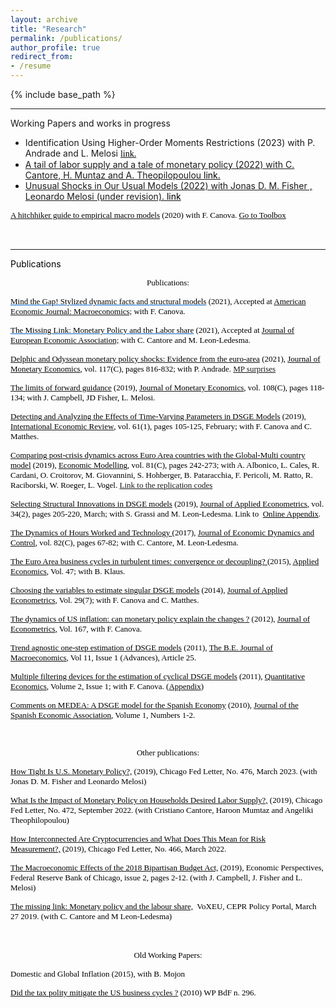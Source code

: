 ```yaml
---
layout: archive
title: "Research"
permalink: /publications/
author_profile: true
redirect_from: 
- /resume
---
```


{% include base_path %}

****
Working Papers and works in progress
* Identification Using Higher-Order Moments Restrictions (2023) with P. Andrade and L. Melosi <span style="FONT-FAMILY: verdana"><a href="https://www.chicagofed.org/publications/working-papers/2023/2023-28"><font color="black">link.
* A tail of labor supply and a tale of monetary policy (2022) with C. Cantore, H. Muntaz and A. Theopilopoulou <a href="https://www.chicagofed.org/publications/working-papers/2022/2022-30"><font color="black">link.
* Unusual Shocks in Our Usual Models (2022) with  Jonas D. M. Fisher , Leonardo Melosi (under revision).  <a href="https://www.chicagofed.org/publications/working-papers/2022/2022-30"><font color="black">link

<p><font size="2" face="Andale Mono"><span style="FONT-FAMILY: verdana"><a href="https://github.com/naffe15/BVAR_/blob/master/HitchhikerGuide_.pdf"><font color="black">A hitchhiker guide to empirical macro models</font></a></span><font color="black"><font color="black"><font size="2" face="Andale Mono"><span style="FONT-FAMILY: verdana"> (2020) with F. Canova. <a style="FONT-FAMILY: verdana" href="https://github.com/naffe15/BVAR_" name="" target="_blank"><font color="black">Go to Toolbox</font></a><span style="FONT-FAMILY: verdana"></span></span></font></font></font></font></p><font size="2" face="Andale Mono"><font color="black">
<p><font size="2" face="Andale Mono"><span style="FONT-FAMILY: verdana"><font color="black"></font></span><font color="black"></font></font></p><font size="2" face="Andale Mono"><font color="black">


<p class="MsoNormal" style="mso-margin-top-alt:auto;mso-margin-bottom-alt:auto;
line-height:normal"><span style="font-size: 12pt;"><font face="verdana">&nbsp;</font></span></p></font></font></font></font>

****
Publications
<p class="MsoNormal" style="mso-margin-top-alt:auto;mso-margin-bottom-alt:
auto;text-align:center;line-height:normal" align="center"><font face="verdana"><span style="" lang="EN-US"><font size="2">Publications:</font></span><span style="" lang="EN-US"></span></font></p>

<p class="MsoNormal" style="mso-margin-top-alt:auto;mso-margin-bottom-alt:auto;
line-height:normal"><font face="verdana"><span style="" lang="EN-US"><span style="text-align: left; color: rgb(0, 0, 0); text-transform: none; text-indent: 0px; letter-spacing: normal; font-variant: normal; word-spacing: 0px; display: inline; white-space: normal; orphans: 2; float: none; -webkit-text-stroke-width: 0px; background-color: transparent;"><font size="2"><a style="background-color: transparent; color: rgb(0, 102, 204); font-style: normal; font-variant: normal; font-weight: 400; letter-spacing: normal; orphans: 2; text-align: left; text-decoration: underline; text-indent: 0px; text-transform: none; -webkit-text-stroke-width: 0px; white-space: normal; word-spacing: 0px;" href="https://ideas.repec.org/p/cpr/ceprdp/13948.html"> <span style="color: rgb(0, 0, 0);">Mind the Gap! Stylized dynamic facts and structural models</span></a><span style="background-color: transparent; color: rgb(0, 0, 0); display: inline; float: none; font-style: normal; font-variant: normal; font-weight: 400; letter-spacing: normal; orphans: 2; text-align: left; text-decoration: none; text-indent: 0px; text-transform: none; -webkit-text-stroke-width: 0px; white-space: normal; word-spacing: 0px;"> (2021),  Accepted at <a href="https://www.aeaweb.org/journals/mac"><span style="color:black;mso-ansi-language:EN-US" lang="EN-US">American Economic Journal: Macroeconomics;</span></a></span> with F. Canova.</font></span></span></font><br></p><p class="MsoNormal" style="mso-margin-top-alt:auto;mso-margin-bottom-alt:auto;
line-height:normal"><font face="verdana"><span style="" lang="EN-US"><span style="text-align: left; color: rgb(0, 0, 0); text-transform: none; text-indent: 0px; letter-spacing: normal; font-variant: normal; word-spacing: 0px; display: inline; white-space: normal; orphans: 2; float: none; -webkit-text-stroke-width: 0px; background-color: transparent;"></span></span></font></p>

<p class="MsoNormal" style="mso-margin-top-alt:auto;mso-margin-bottom-alt:auto;
line-height:normal"><font face="verdana"><span style="" lang="EN-US"><span style="text-align: left; color: rgb(0, 0, 0); text-transform: none; text-indent: 0px; letter-spacing: normal; font-variant: normal; word-spacing: 0px; display: inline; white-space: normal; orphans: 2; float: none; -webkit-text-stroke-width: 0px; background-color: transparent;"><font size="2"><a style="background-color: transparent; color: rgb(0, 102, 204); font-style: normal; font-variant: normal; font-weight: 400; letter-spacing: normal; orphans: 2; text-align: left; text-decoration: underline; text-indent: 0px; text-transform: none; -webkit-text-stroke-width: 0px; white-space: normal; word-spacing: 0px;" href="https://ideas.repec.org/p/cpr/ceprdp/13551.html"> <span style="color: rgb(0, 0, 0);">The Missing Link: Monetary Policy and the Labor share</span></a><span style="background-color: transparent; color: rgb(0, 0, 0); display: inline; float: none; font-style: normal; font-variant: normal; font-weight: 400; letter-spacing: normal; orphans: 2; text-align: left; text-decoration: none; text-indent: 0px; text-transform: none; -webkit-text-stroke-width: 0px; white-space: normal; word-spacing: 0px;"> (2021),  Accepted at <a href="https://academic.oup.com/jeea"><span style="color:black;mso-ansi-language:EN-US" lang="EN-US">Journal of European Economic Association;</span></a></span> with C. Cantore and M. Leon-Ledesma.</font></span></span></font><br></p><p class="MsoNormal" style="mso-margin-top-alt:auto;mso-margin-bottom-alt:auto;
line-height:normal"><font face="verdana"><span style="" lang="EN-US"><span style="text-align: left; color: rgb(0, 0, 0); text-transform: none; text-indent: 0px; letter-spacing: normal; font-variant: normal; word-spacing: 0px; display: inline; white-space: normal; orphans: 2; float: none; -webkit-text-stroke-width: 0px; background-color: transparent;"></span></span></font></p>

<font face="verdana"><font size="2"><span style="" lang="EN-US"><span style="float: none; background-color: transparent; color: rgb(0, 0, 0); font-style: normal; font-variant: normal; font-weight: 400; letter-spacing: normal; orphans: 2; text-align: left; text-decoration: none; text-indent: 0px; text-transform: none; -webkit-text-stroke-width: 0px; white-space: normal; word-spacing: 0px; display: inline !important;"></span><a href="https://ideas.repec.org/p/sur/surrec/1216.html"><span style="color:windowtext"></span></a></span></font></font><font face="verdana"><font size="2"><span style="" lang="EN-US"><a href="https://www.sciencedirect.com/science/article/abs/pii/S0304393220300787"><span style="color:windowtext">Delphic and Odyssean monetary policy shocks: Evidence from the euro-area</span></a>&nbsp;(2021), <a href="https://www.journals.elsevier.com/journal-of-monetary-economics"><span style="color:black;mso-ansi-language:EN-US" lang="EN-US">Journal of Monetary Economics</span></a><span style="color:black;mso-ansi-language:EN-US" lang="EN-US">,</span></span> vol. 117(C), pages 816-832; with P. Andrade. <a style="{color:black} :link" href="https://www.filippoferroni.com/AF_MP_surprises_.xlsx">MP surprises</a></font><span style="" lang="EN-US"></span></font>

<p class="MsoNormal" style="mso-margin-top-alt:auto;mso-margin-bottom-alt:auto;
line-height:normal"><font face="Verdana"><font size="2"><span lang="EN-US"><a href="https://ideas.repec.org/p/cpr/ceprdp/13612.html"><span style="color:windowtext">The limits of forward guidance</span></a>&nbsp;(2019), </span><span style="color: black;"><a href="https://www.journals.elsevier.com/journal-of-monetary-economics"><span style="color:black;mso-ansi-language:EN-US" lang="EN-US">Journal of Monetary Economics</span></a></span>, vol. 108(C), pages 118-134; with J. Campbell, JD Fisher, L. Melosi. &nbsp;</font></font></p>

<p class="MsoNormal" style="mso-margin-top-alt:auto;mso-margin-bottom-alt:auto;
line-height:normal"><font face="Verdana"><font size="2"><span lang="EN-US"><a href="https://ideas.repec.org/a/wly/iecrev/v61y2020i1p105-125.html"><span style="color:windowtext">Detecting and Analyzing the Effects of Time-Varying Parameters in DSGE Models</span></a>&nbsp;(2019), </span><span style="color: black;"><a href="https://onlinelibrary.wiley.com/journal/14682354"><span style="color:black;mso-ansi-language:EN-US" lang="EN-US">International Economic Review</span></a></span>, vol. 61(1), pages 105-125, February; with F. Canova and C. Matthes.&nbsp;</font></font></p>

<p class="MsoNormal" style="mso-margin-top-alt:auto;mso-margin-bottom-alt:auto;
line-height:normal"><span lang="EN-US"><font face="Verdana"><font size="2"><span style="text-align: left; color: rgb(0, 0, 0); text-transform: none; text-indent: 0px; letter-spacing: normal; font-style: normal; font-variant: normal; font-weight: 400; text-decoration: none; word-spacing: 0px; white-space: normal; orphans: 2; -webkit-text-stroke-width: 0px; background-color: transparent;"><a href="https://www.sciencedirect.com/science/article/pii/S0264999318307958"><span style="color: rgb(0, 0, 0);" lang="EN-US">Comparing post-crisis dynamics across Euro Area countries with the Global-Multi country model</span></a></span><span style="text-align: left; color: rgb(0, 0, 0); text-transform: none; text-indent: 0px; letter-spacing: normal; font-style: normal; font-variant: normal; font-weight: 400; text-decoration: none; word-spacing: 0px; white-space: normal; orphans: 2; -webkit-text-stroke-width: 0px; background-color: transparent;" lang="EN-US"> (2019), </span><span style="text-align: left; color: rgb(0, 0, 0); text-transform: none; text-indent: 0px; letter-spacing: normal; font-style: normal; font-variant: normal; font-weight: 400; text-decoration: none; word-spacing: 0px; white-space: normal; orphans: 2; -webkit-text-stroke-width: 0px; background-color: transparent;"><a href="https://www.journals.elsevier.com/economic-modelling/"><span style="color: rgb(0, 0, 0);" lang="EN-US">Economic Modelling</span></a></span><span style="text-align: left; color: rgb(0, 0, 0); text-transform: none; text-indent: 0px; letter-spacing: normal; font-style: normal; font-variant: normal; font-weight: 400; text-decoration: none; word-spacing: 0px; white-space: normal; orphans: 2; -webkit-text-stroke-width: 0px; background-color: transparent;" lang="EN-US">,
 vol. 81(C), pages 242-273; with A. Albonico, L. Cales, R. Cardani, O. 
Croitorov, M. Giovannini, S. Hohberger, B. Pataracchia, F. Pericoli, M. Ratto, R. 
Raciborski, W. Roeger, L. Vogel. <a style="{color:black} :link" href="https://github.com/naffe15/GlobalMultiCountryModel">Link to the replication codes</a></span></font></font></span></p>

<p class="MsoNormal" style="mso-margin-top-alt:auto;mso-margin-bottom-alt:auto;line-height:normal"><font face="Verdana"><font size="2"><span lang="EN-US"><span style="text-align: left; color: rgb(0, 0, 0); text-transform: none; text-indent: 0px; letter-spacing: normal; font-style: normal; font-variant: normal; font-weight: 400; text-decoration: none; word-spacing: 0px; white-space: normal; orphans: 2; -webkit-text-stroke-width: 0px; background-color: transparent;" lang="EN-US"></span><a href="https://ideas.repec.org/a/wly/japmet/v34y2019i2p205-220.html"><span style="color:windowtext">Selecting Structural Innovations in DSGE models</span></a>&nbsp;(2019), </span><span style="color: black;"><a href="http://onlinelibrary.wiley.com/journal/10.1002/%28ISSN%291099-1255"><span style="color:black;mso-ansi-language:EN-US" lang="EN-US">Journal of Applied Econometrics</span></a></span>, vol. 34(2), pages 205-220, March; <span style="text-align: left; color: rgb(0, 0, 0); text-transform: none; text-indent: 0px; letter-spacing: normal; font-family: Verdana; font-style: normal; font-variant: normal; font-weight: 400; text-decoration: none; word-spacing: 0px; display: inline !important; white-space: normal; orphans: 2; float: none; -webkit-text-stroke-width: 0px; background-color: transparent;">with S. Grassi and M. Leon-Ledesma</span>. Link to&nbsp; <a style="color: black;" href="http://www.filippoferroni.com/OnlineAppendix.pdf">Online Appendix</a><span style="color: black;">.</span></font></font></p>

<p class="MsoNormal" style="mso-margin-top-alt:auto;mso-margin-bottom-alt:auto;line-height:normal"><font face="Verdana"><font size="2"><a href="https://ideas.repec.org/a/eee/dyncon/v82y2017icp67-82.html"><span style="color: windowtext;" lang="EN-US">The Dynamics
of Hours Worked and Technology </span></a><span lang="EN-US">(2017), </span><span style="color: black;"><a href="https://www.journals.elsevier.com/journal-of-economic-dynamics-and-control/"><span style="color:black;mso-ansi-language:EN-US" lang="EN-US">Journal of Economic Dynamics and Control</span></a></span><span style="color: black;" lang="EN-US">, vol. 82(C), pages 67-82; with C. Cantore, M. Leon-Ledesma.</span></font></font></p>

<p class="MsoNormal" style="mso-margin-top-alt:auto;mso-margin-bottom-alt:auto;line-height:normal"><font face="Verdana"><font size="2"><a href="https://ideas.repec.org/p/ecb/ecbwps/20151819.html"><span style="color: windowtext;" lang="EN-US">The Euro Area business cycles in
turbulent times: convergence or decoupling? </span></a><span lang="EN-US">(2015), </span><span style="color: black;"><a href="http://www.tandfonline.com/toc/raec20/47/34-35"><span style="color:black;mso-ansi-language:EN-US" lang="EN-US">Applied Economics</span></a></span><span style="color: black;" lang="EN-US">, Vol. 47; with B. Klaus.</span></font></font></p>

<p class="MsoNormal" style="mso-margin-top-alt:auto;mso-margin-bottom-alt:auto;
line-height:normal"><font face="Verdana"><font size="2"><span lang="EN-US"><a href="https://ideas.repec.org/a/wly/japmet/v29y2014i7p1099-1117.html"><span style="color:windowtext">Choosing the variables
to estimate singular DSGE models</span></a>&nbsp;(2014), </span><span style="color: black;"><a href="http://onlinelibrary.wiley.com/journal/10.1002/%28ISSN%291099-1255"><span style="color:black;mso-ansi-language:EN-US" lang="EN-US">Journal of Applied Econometrics</span></a></span>, Vol. 29(7); with F. Canova and C. Matthes.&nbsp;</font></font></p>

<p class="MsoNormal" style="mso-margin-top-alt:auto;mso-margin-bottom-alt:auto;
line-height:normal"><font face="Verdana"><font size="2"><span style="color: black;"><a href="https://ideas.repec.org/a/eee/econom/v167y2012i1p47-60.html"><span style="color: black;" lang="EN-US">The dynamics of US inflation: can monetary policy explain the changes ?</span></a></span><span class="fwlinkfile"><span style="color: black;" lang="EN-US"> (2012), </span></span><a href="https://www.sciencedirect.com/science/article/pii/S0304407611002399"><span style="color: black;" lang="EN-US">Journal of Econometrics</span></a><span class="fwlinkfile"><span style="color: black;" lang="EN-US">, Vol. 167, with F. Canova. </span></span></font></font><span lang="EN-US"></span></p>

<p class="MsoNormal" style="mso-margin-top-alt:auto;mso-margin-bottom-alt:auto;
line-height:normal"><font face="Verdana"><font size="2"><span lang="EN-US"><a href="https://ideas.repec.org/a/bpj/bejmac/v11y2011i1n25.html"><span style="color:windowtext">Trend
agnostic one-step estimation of DSGE models</span></a>&nbsp;(2011), </span><span style="color: black;"><a href="https://www.bepress.com/bejm/"><span style="color:black;mso-ansi-language:EN-US" lang="EN-US">The B.E. Journal of Macroeconomics</span></a></span>, Vol 11, Issue 1 (Advances), Article 25.&nbsp;</font></font></p>

<p class="MsoNormal" style="mso-margin-top-alt:auto;mso-margin-bottom-alt:auto;
line-height:normal"><font face="Verdana"><font size="2"><a href="https://ideas.repec.org/a/ecm/quante/v2y2011i1p73-98.html"><span style="color: black;" lang="EN-US">Multiple
filtering devices for the estimation of cyclical DSGE models</span></a><span style="color: black;" lang="EN-US"> (2011), </span><a href="http://www.qeconomics.org/"><span style="color: black;" lang="EN-US">Quantitative
Economics</span></a><span style="color: black;" lang="EN-US">, Volume 2, Issue
1; with F. Canova. (</span><a href="http://webzoom.freewebs.com/filippoferroni/MF_appendix.pdf"><span style="color: black;" lang="EN-US">Appendix</span></a><span style="color: black;" lang="EN-US">)</span></font></font><span lang="EN-US"></span></p>

<p class="MsoNormal" style="mso-margin-top-alt:auto;mso-margin-bottom-alt:auto;
line-height:normal"><font face="Verdana"><font size="2"><span style="color: black;"><a href="https://ideas.repec.org/a/spr/series/v1y2010i1p245-249.html"><span style="color:black;mso-ansi-language:EN-US" lang="EN-US">Comments on MEDEA: A
DSGE model for the Spanish Economy</span></a></span><span style="color: black;" lang="EN-US"> (2010), </span><a href="https://www.springer.com/economics/journal/13209"><span style="color: black;" lang="EN-US">Journal of the
Spanish Economic Association</span></a><span style="color: black;" lang="EN-US">, Volume 1, Numbers 1-2.</span></font></font><span lang="EN-US"></span></p>

<p class="MsoNormal" style="mso-margin-top-alt:auto;mso-margin-bottom-alt:auto;
line-height:normal"><font size="2" face="verdana">&nbsp;</font></p>


<p align="center" class="MsoNormal" style="mso-margin-top-alt:auto;mso-margin-bottom-alt:
auto;text-align:center;line-height:normal"><font size="2" face="verdana"><span lang="EN-US" style="">Other publications:</span><span lang="EN-US" style=""></span></font></p>

<p class="MsoNormal" style="mso-margin-top-alt:auto;mso-margin-bottom-alt:auto;
line-height:normal"><font size="2" face="verdana"><span lang="EN-US" style=""><span style="float: none; background-color: transparent; color: rgb(0, 0, 0); font-style: normal; font-variant: normal; font-weight: 400; letter-spacing: normal; orphans: 2; text-align: left; text-decoration: none; text-indent: 0px; text-transform: none; -webkit-text-stroke-width: 0px; white-space: normal; word-spacing: 0px; display: inline !important;"></span><a href="https://www.chicagofed.org/publications/chicago-fed-letter/2023/476"><span style="color:windowtext"> How Tight Is U.S. Monetary Policy?,</span></a>&nbsp;(2019), Chicago Fed Letter, No. 476, March 2023. (with Jonas D. M. Fisher and Leonardo Melosi)</span><span lang="EN-US" style=""></span></font></p>

<p class="MsoNormal" style="mso-margin-top-alt:auto;mso-margin-bottom-alt:auto;
line-height:normal"><font size="2" face="verdana"><span lang="EN-US" style=""><span style="float: none; background-color: transparent; color: rgb(0, 0, 0); font-style: normal; font-variant: normal; font-weight: 400; letter-spacing: normal; orphans: 2; text-align: left; text-decoration: none; text-indent: 0px; text-transform: none; -webkit-text-stroke-width: 0px; white-space: normal; word-spacing: 0px; display: inline !important;"></span><a href="https://www.chicagofed.org/publications/chicago-fed-letter/2022/472"><span style="color:windowtext">What Is the Impact of Monetary Policy on Households Desired Labor Supply?,</span></a>&nbsp;(2019), Chicago Fed Letter, No. 472, September 2022. (with Cristiano Cantore, Haroon Mumtaz and Angeliki Theophilopoulou)</span><span lang="EN-US" style=""></span></font></p>

<p class="MsoNormal" style="mso-margin-top-alt:auto;mso-margin-bottom-alt:auto;
line-height:normal"><font size="2" face="verdana"><span lang="EN-US" style=""><span style="float: none; background-color: transparent; color: rgb(0, 0, 0); font-style: normal; font-variant: normal; font-weight: 400; letter-spacing: normal; orphans: 2; text-align: left; text-decoration: none; text-indent: 0px; text-transform: none; -webkit-text-stroke-width: 0px; white-space: normal; word-spacing: 0px; display: inline !important;"></span><a href="https://www.chicagofed.org/publications/chicago-fed-letter/2022/466"><span style="color:windowtext">How Interconnected Are Cryptocurrencies and What Does This Mean for Risk Measurement?,</span></a>&nbsp;(2019), Chicago Fed Letter, No. 466, March 2022.</span><span lang="EN-US" style=""></span></font></p>

<p class="MsoNormal" style="mso-margin-top-alt:auto;mso-margin-bottom-alt:auto;
line-height:normal"><font size="2" face="verdana"><span lang="EN-US" style=""><span style="float: none; background-color: transparent; color: rgb(0, 0, 0); font-style: normal; font-variant: normal; font-weight: 400; letter-spacing: normal; orphans: 2; text-align: left; text-decoration: none; text-indent: 0px; text-transform: none; -webkit-text-stroke-width: 0px; white-space: normal; word-spacing: 0px; display: inline !important;"></span><a href="https://www.chicagofed.org/publications/economic-perspectives/2019/2"><span style="color:windowtext">The Macroeconomic Effects of the 2018 Bipartisan Budget Act,</span></a>&nbsp;(2019), Economic Perspectives, Federal Reserve Bank of Chicago, issue 2, pages 2-12. (with J. Campbell, J. Fisher and L. Melosi)</span><span lang="EN-US" style=""></span></font></p>

<p class="MsoNormal" style="mso-margin-top-alt:auto;mso-margin-bottom-alt:auto;
line-height:normal"><font size="2" face="verdana"><span lang="EN-US" style=""><span style="float: none; background-color: transparent; color: rgb(0, 0, 0); font-style: normal; font-variant: normal; font-weight: 400; letter-spacing: normal; orphans: 2; text-align: left; text-decoration: none; text-indent: 0px; text-transform: none; -webkit-text-stroke-width: 0px; white-space: normal; word-spacing: 0px; display: inline !important;"></span><a href="https://voxeu.org/article/monetary-policy-and-labour-share"><span style="color:windowtext"> The missing link: Monetary policy and the labour share,</span></a>&nbsp VoXEU, CEPR Policy Portal, March 27 2019. (with C. Cantore and M Leon-Ledesma)</span><span lang="EN-US" style=""></span></font></p>

<p class="MsoNormal" style="mso-margin-top-alt:auto;mso-margin-bottom-alt:auto;
line-height:normal"><span style="font-size: 12pt;"><font face="verdana">&nbsp;</font></span></p>

<p align="center" class="MsoNormal" style="mso-margin-top-alt:auto;mso-margin-bottom-alt:
auto;text-align:center;line-height:normal"><font size="2" face="verdana"><span lang="EN-US" style="">Old Working Papers:</span><span lang="EN-US" style=""></span></font></p>

<p class="MsoNormal" style="mso-margin-top-alt:auto;mso-margin-bottom-alt:auto;
line-height:normal"><font size="2" face="verdana"><span lang="EN-US" style="">Domestic and Global Inflation
(2015), with B. Mojon</span><span lang="EN-US" style=""></span></font></p>

<p class="MsoNormal" style="mso-margin-top-alt:auto;mso-margin-bottom-alt:auto;
line-height:normal"><font face="verdana"><font size="2"><a href="http://www.filippoferroni.com/DT296.pdf"><span lang="EN-US" style="color: windowtext;">Did the tax polity mitigate the US business cycles ?</span></a> (2010) WP BdF n. 296.</font><span style="font-size: 12pt;"></span></font></p>

<p class="MsoNormal" style="mso-margin-top-alt:auto;mso-margin-bottom-alt:auto;
line-height:normal"><span style="font-size: 12pt;"><font face="verdana">&nbsp;</font></span></p>
